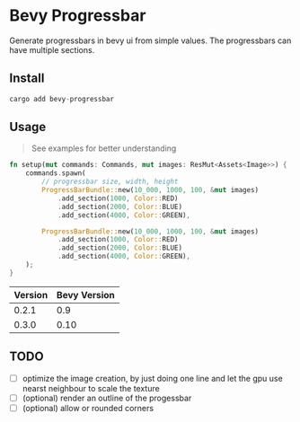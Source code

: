 # Bevy Progressbar

Generate progressbars in bevy ui from simple values. The progressbars can have multiple sections.

## Install

```rust
cargo add bevy-progressbar
```

## Usage

> See examples for better understanding

```rust
fn setup(mut commands: Commands, mut images: ResMut<Assets<Image>>) {
    commands.spawn(
        // progressbar size, width, height
        ProgressBarBundle::new(10_000, 1000, 100, &mut images)
            .add_section(1000, Color::RED)
            .add_section(2000, Color::BLUE)
            .add_section(4000, Color::GREEN),

        ProgressBarBundle::new(10_000, 1000, 100, &mut images)
            .add_section(1000, Color::RED)
            .add_section(2000, Color::BLUE)
            .add_section(4000, Color::GREEN),
    );
}
```

| Version | Bevy Version |
|---------|--------------|
| 0.2.1   | 0.9          |
| 0.3.0   | 0.10         |

## TODO

- [ ] optimize the image creation, by just doing one line and let the gpu use nearst neighbour to scale the texture
- [ ] (optional) render an outline of the progessbar 
- [ ] (optional) allow or rounded corners
